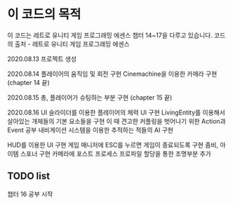 ﻿# 이 코드의 목적
이 코드는 레트로 유니티 게임 프로그래밍 에센스 챕터 14~17을 다루고 있습니다.
코드의 출처 - 레트로 유니티 게임 프로그래밍 에센스

2020.08.13 
프로젝트 생성

2020.08.14
플레이어의 움직임 및 회전 구현
Cinemachine을 이용한 카메라 구현
(chapter 14 끝)

2020.08.15
총, 플레이어가 슈팅하는 부분 구현
(chapter 15 끝)

2020.08.16
UI 슬라이더를 이용한 플레이어의 체력 UI 구현
LivingEntity를 이용해서 살아있는 개체들의 기본 요소들을 구현
이 때 견고한 커플링을 벗어나기 위한 Action과 Event 공부
내비게이션 시스템을 이용한 추적하는 적들의 AI 구현

HUD를 이용한 UI 구현
게임 매니저에 ESC를 누르면 게임이 종료되도록 구현
좀비, 아이템 스포너 구현
카메라에 포스트 프로세스 프로파일 할당을 통한 조명부분 추가


## TODO list
챕터 16 공부 시작